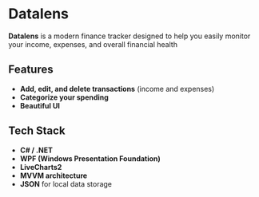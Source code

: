 # Datalens

**Datalens** is a modern finance tracker designed to help you easily monitor your income, expenses, and overall financial health  


## Features

- **Add, edit, and delete transactions** (income and expenses)
- **Categorize your spending**
- **Beautiful UI**

## Tech Stack

- **C# / .NET**
- **WPF (Windows Presentation Foundation)**
- **LiveCharts2**
- **MVVM architecture**
- **JSON** for local data storage

